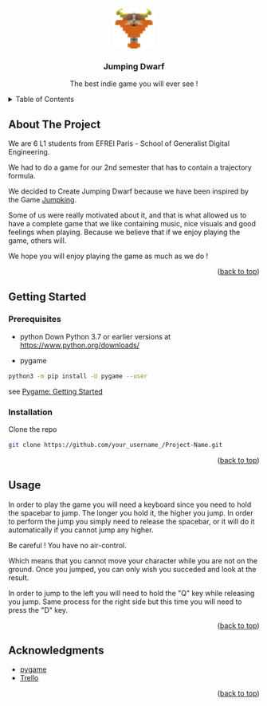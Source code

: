 <!-- PROJECT LOGO -->
<br />
<div align="center">
  <a href="https://github.com/Moyaxzan/Jumping-Dwarf">
    <img src="assets/divers/icon.png" alt="Logo" width="80" height="80">
  </a>

  <h3 align="center">Jumping Dwarf</h3>

  <p align="center">
    The best indie game you will ever see !
    <br />
  </p>
</div>



<!-- TABLE OF CONTENTS -->
<details>
  <summary>Table of Contents</summary>
  <ol>
    <li>
      <a href="#about-the-project">About The Project</a>
    </li>
    <li>
      <a href="#getting-started">Getting Started</a>
      <ul>
        <li><a href="#prerequisites">Prerequisites</a></li>
        <li><a href="#installation">Installation</a></li>
      </ul>
    </li>
    <li><a href="#usage">Usage</a></li>
    <li><a href="#acknowledgments">Acknowledgments</a></li>
  </ol>
</details>




## About The Project

We are 6 L1 students from EFREI Paris - School of Generalist Digital Engineering.

We had to do a game for our 2nd semester that has to contain a trajectory formula.

We decided to Create Jumping Dwarf because we have been inspired by the Game [Jumpking](https://store.steampowered.com/app/1061090/Jump_King/).

Some of us were really motivated about it, and that is what allowed us to have a complete game that we like containing music, nice visuals and good feelings when playing. Because we believe that if we enjoy playing the game, others will.

We hope you will enjoy playing the game as much as we do !
<p align="right">(<a href="#top">back to top</a>)</p>



## Getting Started

### Prerequisites

* python
  Down Python 3.7 or earlier versions at https://www.python.org/downloads/
  
* pygame
 ```sh
 python3 -m pip install -U pygame --user
 ```
 see [Pygame: Getting Started](https://www.pygame.org/wiki/GettingStarted)
 
 
### Installation

Clone the repo
```sh
git clone https://github.com/your_username_/Project-Name.git
```


<p align="right">(<a href="#top">back to top</a>)</p>



## Usage

In order to play the game you will need a keyboard since you need to hold the spacebar to jump. The longer you hold it, the higher you jump. In order to perform the jump you simply need to release the spacebar, or it will do it automatically if you cannot jump any higher.

Be careful ! You have no air-control.

Which means that you cannot move your character while you are not on the ground. Once you jumped, you can only wish you succeded and look at the result.

In order to jump to the left you will need to hold the "Q" key while releasing you jump. Same process for the right side but this time you will need to press the "D" key.

<p align="right">(<a href="#top">back to top</a>)</p>



## Acknowledgments

* [pygame](https://www.pygame.org/docs/)
* [Trello](https://trello.com/)

<p align="right">(<a href="#top">back to top</a>)</p>
